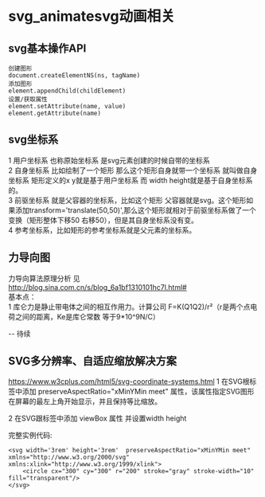 # svg_animatesvg动画相关

## svg基本操作API
```
创建图形
document.createElementNS(ns, tagName)
添加图形
element.appendChild(childElement)
设置/获取属性
element.setAttribute(name, value)
element.getAttribute(name)
```
## svg坐标系
1 用户坐标系 也称原始坐标系 是svg元素创建的时候自带的坐标系  
2 自身坐标系 比如绘制了一个矩形 那么这个矩形自身就带一个坐标系 就叫做自身坐标系 矩形定义的x y就是基于用户坐标系 而 width height就是基于自身坐标系的。  
3 前驱坐标系 就是父容器的坐标系，比如这个矩形 父容器就是svg。这个矩形如果添加transform='translate(50,50)',那么这个矩形就相对于前驱坐标系做了一个变换（矩形整体下移50 右移50），但是其自身坐标系没有变。  
4 参考坐标系，比如矩形的参考坐标系就是父元素的坐标系。

## 力导向图
力导向算法原理分析 见 http://blog.sina.com.cn/s/blog_6a1bf1310101hc7l.html#  
基本点：  
1 库仑力是静止带电体之间的相互作用力。计算公司 F=K(Q1Q2)/r²（r是两个点电荷之间的距离，Ke是库仑常数 等于9*10^9N/C）

-- 待续  

## SVG多分辨率、自适应缩放解决方案
https://www.w3cplus.com/html5/svg-coordinate-systems.html
1 在SVG根标签中添加 preserveAspectRatio="xMinYMin meet" 属性，该属性指定SVG图形在屏幕的最左上角开始显示，并且保持等比缩放。  

2 在SVG跟标签中添加 viewBox 属性  并设置width height

完整实例代码:
```
<svg width='3rem' height='3rem'  preserveAspectRatio="xMinYMin meet" xmlns="http://www.w3.org/2000/svg"   xmlns:xlink="http://www.w3.org/1999/xlink">
    <circle cx="300" cy="300" r="200" stroke="gray" stroke-width="10"
fill="transparent"/>
</svg>
```


